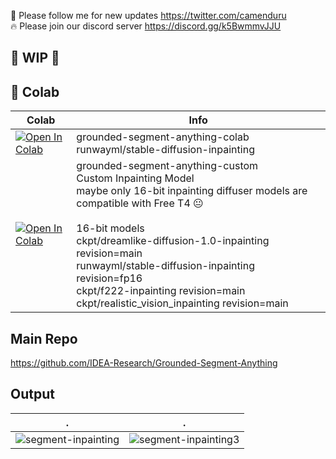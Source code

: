 🐣 Please follow me for new updates https://twitter.com/camenduru <br />
🔥 Please join our discord server https://discord.gg/k5BwmmvJJU

## 🚦 WIP 🚦

## 🦒 Colab 

| Colab | Info
| --- | --- |
[![Open In Colab](https://colab.research.google.com/assets/colab-badge.svg)](https://colab.research.google.com/github/camenduru/grounded-segment-anything-colab/blob/main/grounded-segment-anything-colab.ipynb) | grounded-segment-anything-colab <br /> runwayml/stable-diffusion-inpainting
[![Open In Colab](https://colab.research.google.com/assets/colab-badge.svg)](https://colab.research.google.com/github/camenduru/grounded-segment-anything-colab/blob/main/grounded-segment-anything-custom.ipynb) | grounded-segment-anything-custom <br /> Custom Inpainting Model <br /> maybe only 16-bit inpainting diffuser models are compatible with Free T4 😐 <br /> <br /> 16-bit models <br /> ckpt/dreamlike-diffusion-1.0-inpainting revision=main <br /> runwayml/stable-diffusion-inpainting revision=fp16 <br /> ckpt/f222-inpainting revision=main <br /> ckpt/realistic_vision_inpainting revision=main

## Main Repo
https://github.com/IDEA-Research/Grounded-Segment-Anything


## Output
| . | .
| --- | --- |
![segment-inpainting](https://user-images.githubusercontent.com/54370274/230939654-6e667075-1c5c-4e91-9720-69631cd259dc.png) | ![segment-inpainting3](https://user-images.githubusercontent.com/54370274/231049649-a0c57991-ec04-4d2d-a10d-cca75ab92a13.png)
